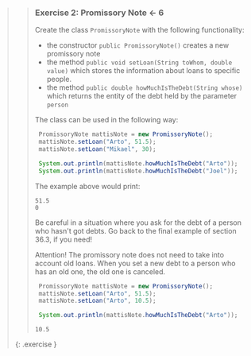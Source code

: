 >>### Exercise 2: Promissory Note <- 6
>>
>> Create the class `PromissoryNote` with the following functionality:
>>
>>* the constructor `public PromissoryNote()` creates a new promissory note
>>* the method `public void setLoan(String toWhom, double value)` which stores the information about loans to specific people.
>>* the method `public double howMuchIsTheDebt(String whose)` which returns the entity of the debt held by the parameter `person`
>>
>>The class can be used in the following way:
>>
>>```java
>>  PromissoryNote mattisNote = new PromissoryNote();
>>  mattisNote.setLoan("Arto", 51.5);
>>  mattisNote.setLoan("Mikael", 30);
>>
>>  System.out.println(mattisNote.howMuchIsTheDebt("Arto"));
>>  System.out.println(mattisNote.howMuchIsTheDebt("Joel"));
>>```
>>
>>The example above would print:
>>
>>```output
>>51.5
>>0
>>```
>>Be careful in a situation where you ask for the debt of a person who hasn't got debts. Go back to the final example of section 36.3, if you need!
>>
>>Attention! The promissory note does not need to take into account old loans. When you set a new debt to a person who has an old one, the old one is canceled.
>>
>>```java
>>  PromissoryNote mattisNote = new PromissoryNote();
>>  mattisNote.setLoan("Arto", 51.5);
>>  mattisNote.setLoan("Arto", 10.5);
>>
>>  System.out.println(mattisNote.howMuchIsTheDebt("Arto"));
>>```
>>
>>```output
>>10.5
>>```
>>
>{: .exercise }